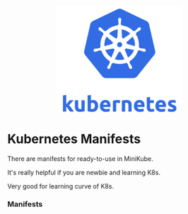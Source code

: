 <p align="center">
  <img src="img/kubernetes.jpg" width="285"> </image>
</p>

# Kubernetes Manifests
There are manifests for ready-to-use in MiniKube.

It's really helpful if you are newbie and learning K8s.

Very good for learning curve of K8s.

### Manifests 
